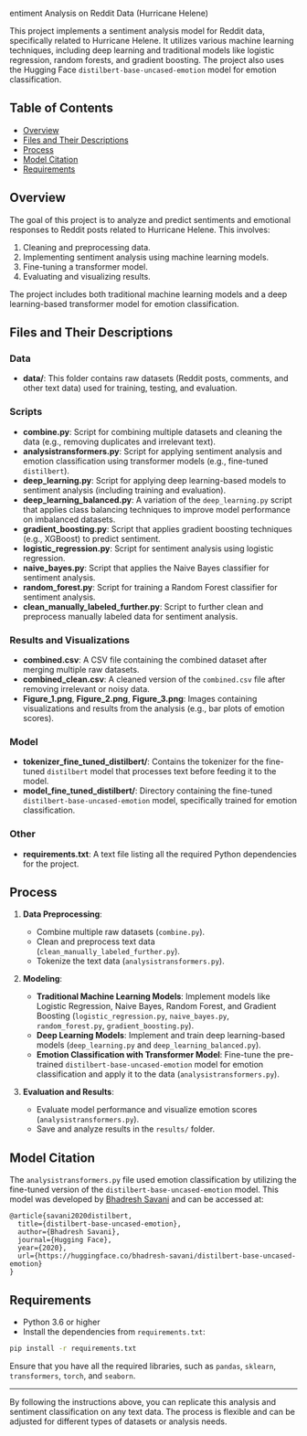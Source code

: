 entiment Analysis on Reddit Data (Hurricane Helene)

This project implements a sentiment analysis model for Reddit data, specifically related to Hurricane Helene. It utilizes various machine learning techniques, including deep learning and traditional models like logistic regression, random forests, and gradient boosting. The project also uses the Hugging Face `distilbert-base-uncased-emotion` model for emotion classification.

## Table of Contents

- [Overview](#overview)
- [Files and Their Descriptions](#files-and-their-descriptions)
- [Process](#process)
- [Model Citation](#model-citation)
- [Requirements](#requirements)

## Overview

The goal of this project is to analyze and predict sentiments and emotional responses to Reddit posts related to Hurricane Helene. This involves:
1. Cleaning and preprocessing data.
2. Implementing sentiment analysis using machine learning models.
3. Fine-tuning a transformer model.
4. Evaluating and visualizing results.

The project includes both traditional machine learning models and a deep learning-based transformer model for emotion classification.

## Files and Their Descriptions

### Data
- **data/**: This folder contains raw datasets (Reddit posts, comments, and other text data) used for training, testing, and evaluation.

### Scripts
- **combine.py**: Script for combining multiple datasets and cleaning the data (e.g., removing duplicates and irrelevant text).
- **analysistransformers.py**: Script for applying sentiment analysis and emotion classification using transformer models (e.g., fine-tuned `distilbert`).
- **deep_learning.py**: Script for applying deep learning-based models to sentiment analysis (including training and evaluation).
- **deep_learning_balanced.py**: A variation of the `deep_learning.py` script that applies class balancing techniques to improve model performance on imbalanced datasets.
- **gradient_boosting.py**: Script that applies gradient boosting techniques (e.g., XGBoost) to predict sentiment.
- **logistic_regression.py**: Script for sentiment analysis using logistic regression.
- **naive_bayes.py**: Script that applies the Naive Bayes classifier for sentiment analysis.
- **random_forest.py**: Script for training a Random Forest classifier for sentiment analysis.
- **clean_manually_labeled_further.py**: Script to further clean and preprocess manually labeled data for sentiment analysis.

### Results and Visualizations
- **combined.csv**: A CSV file containing the combined dataset after merging multiple raw datasets.
- **combined_clean.csv**: A cleaned version of the `combined.csv` file after removing irrelevant or noisy data.
- **Figure_1.png**, **Figure_2.png**, **Figure_3.png**: Images containing visualizations and results from the analysis (e.g., bar plots of emotion scores).

### Model
- **tokenizer_fine_tuned_distilbert/**: Contains the tokenizer for the fine-tuned `distilbert` model that processes text before feeding it to the model.
- **model_fine_tuned_distilbert/**: Directory containing the fine-tuned `distilbert-base-uncased-emotion` model, specifically trained for emotion classification.

### Other
- **requirements.txt**: A text file listing all the required Python dependencies for the project.

## Process

1. **Data Preprocessing**:
    - Combine multiple raw datasets (`combine.py`).
    - Clean and preprocess text data (`clean_manually_labeled_further.py`).
    - Tokenize the text data (`analysistransformers.py`).

2. **Modeling**:
    - **Traditional Machine Learning Models**: Implement models like Logistic Regression, Naive Bayes, Random Forest, and Gradient Boosting (`logistic_regression.py`, `naive_bayes.py`, `random_forest.py`, `gradient_boosting.py`).
    - **Deep Learning Models**: Implement and train deep learning-based models (`deep_learning.py` and `deep_learning_balanced.py`).
    - **Emotion Classification with Transformer Model**: Fine-tune the pre-trained `distilbert-base-uncased-emotion` model for emotion classification and apply it to the data (`analysistransformers.py`).

3. **Evaluation and Results**:
    - Evaluate model performance and visualize emotion scores (`analysistransformers.py`).
    - Save and analyze results in the `results/` folder.

## Model Citation

The `analysistransformers.py` file used emotion classification by utilizing the fine-tuned version of the `distilbert-base-uncased-emotion` model. This model was developed by
 [Bhadresh Savani](https://huggingface.co/bhadresh-savani/distilbert-base-uncased-emotion) and can be accessed at:

```plaintext
@article{savani2020distilbert,
  title={distilbert-base-uncased-emotion},
  author={Bhadresh Savani},
  journal={Hugging Face},
  year={2020},
  url={https://huggingface.co/bhadresh-savani/distilbert-base-uncased-emotion}
}
```

## Requirements

- Python 3.6 or higher
- Install the dependencies from `requirements.txt`:

```bash
pip install -r requirements.txt
```

Ensure that you have all the required libraries, such as `pandas`, `sklearn`, `transformers`, `torch`, and `seaborn`.

---

By following the instructions above, you can replicate this analysis and sentiment classification on any text data. The process is flexible and can be adjusted for different types of datasets or analysis needs.
